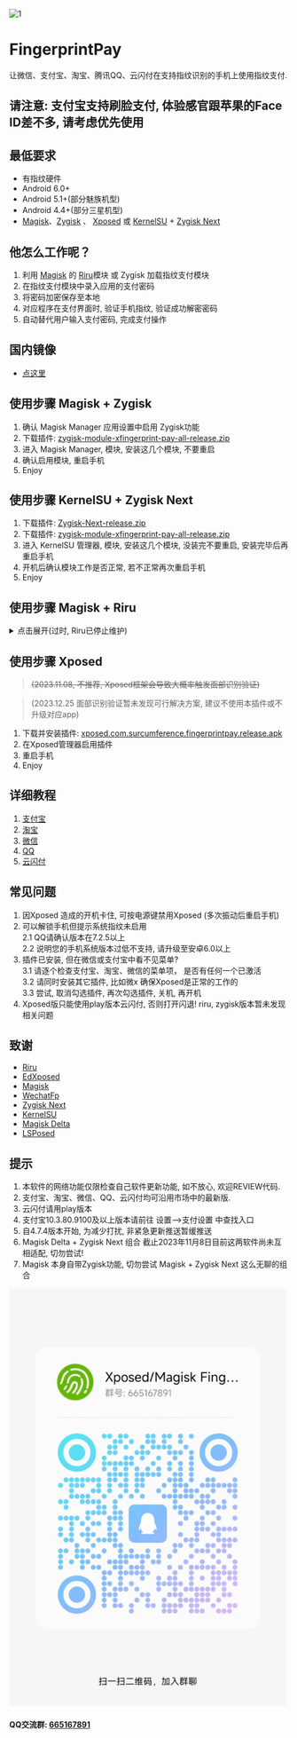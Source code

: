 

![1](./app/src/main/res/mipmap-xhdpi/ic_launcher.png)
# FingerprintPay
让微信、支付宝、淘宝、腾讯QQ、云闪付在支持指纹识别的手机上使用指纹支付.

## 请注意: 支付宝支持刷脸支付, 体验感官跟苹果的Face ID差不多, 请考虑优先使用

## 最低要求
* 有指纹硬件
* Android 6.0+
* Android 5.1+(部分魅族机型)
* Android 4.4+(部分三星机型)
* [Magisk](https://github.com/topjohnwu/Magisk)、[Zygisk](https://github.com/topjohnwu/Magisk) 、 [Xposed](https://github.com/ElderDrivers/EdXposed) 或 [KernelSU](https://github.com/tiann/KernelSU) + [Zygisk Next](https://github.com/Dr-TSNG/ZygiskNext)

## 他怎么工作呢？
1. 利用 [Magisk](https://github.com/topjohnwu/Magisk) 的 [Riru](https://github.com/RikkaApps/Riru)模块 或 Zygisk 加载指纹支付模块
2. 在指纹支付模块中录入应用的支付密码
3. 将密码加密保存至本地
4. 对应程序在支付界面时, 验证手机指纹, 验证成功解密密码
5. 自动替代用户输入支付密码, 完成支付操作

## 国内镜像
- [点这里](https://file.xdow.net/fingerprintpay/)


## 使用步骤 Magisk + Zygisk
1. 确认 Magisk Manager 应用设置中启用 Zygisk功能
2. 下载插件: [zygisk-module-xfingerprint-pay-all-release.zip](https://github.com/eritpchy/FingerprintPay/releases)
3. 进入 Magisk Manager, 模块, 安装这几个模块, 不要重启
4. 确认启用模块, 重启手机
5. Enjoy

## 使用步骤 KernelSU + Zygisk Next
1. 下载插件: [Zygisk-Next-release.zip](https://github.com/Dr-TSNG/ZygiskNext/releases)
2. 下载插件: [zygisk-module-xfingerprint-pay-all-release.zip](https://github.com/eritpchy/FingerprintPay/releases)
3. 进入 KernelSU 管理器, 模块, 安装这几个模块, 没装完不要重启, 安装完毕后再重启手机
4. 开机后确认模块工作是否正常, 若不正常再次重启手机
5. Enjoy

## 使用步骤 Magisk + Riru
<details> 
<summary>点击展开(过时, Riru已停止维护)</summary>

1. 下载插件: [riru-release.zip](https://github.com/RikkaApps/Riru/releases)
2. 下载插件: [riru-module-xfingerprint-pay-all-release.zip](https://github.com/eritpchy/FingerprintPay/releases)
3. 进入 Magisk Manager, 模块, 安装这几个模块, 不要重启
4. 确认启用模块, 重启手机
5. Enjoy
</details>

## 使用步骤 Xposed 
> ~~(2023.11.08, 不推荐, Xposed框架会导致大概率触发面部识别验证)~~

> (2023.12.25 面部识别验证暂未发现可行解决方案, 建议不使用本插件或不升级对应app)
1. 下载并安装插件: [xposed.com.surcumference.fingerprintpay.release.apk](https://github.com/eritpchy/FingerprintPay/releases/latest)
2. 在Xposed管理器启用插件
3. 重启手机
4. Enjoy

## 详细教程
1. [支付宝](https://github.com/eritpchy/FingerprintPay/tree/main/doc/Alipay)
2. [淘宝](https://github.com/eritpchy/FingerprintPay/tree/main/doc/Taobao)
3. [微信](https://github.com/eritpchy/FingerprintPay/tree/main/doc/WeChat)
4. [QQ](https://github.com/eritpchy/FingerprintPay/tree/main/doc/QQ)
5. [云闪付](https://github.com/eritpchy/FingerprintPay/tree/main/doc/UnionPay)

## 常见问题
1. 因Xposed 造成的开机卡住, 可按电源键禁用Xposed (多次振动后重启手机)
2. 可以解锁手机但提示系统指纹未启用\
   2.1 QQ请确认版本在7.2.5以上\
   2.2 说明您的手机系统版本过低不支持, 请升级至安卓6.0以上
3. 插件已安装, 但在微信或支付宝中看不见菜单?\
   3.1 请逐个检查支付宝、淘宝、微信的菜单项， 是否有任何一个已激活\
   3.2 请同时安装其它插件, 比如微x 确保Xposed是正常的工作的\
   3.3 尝试, 取消勾选插件, 再次勾选插件, 关机, 再开机
4. Xposed版只能使用play版本云闪付, 否则打开闪退! riru, zygisk版本暂未发现相关问题

## 致谢
* [Riru](https://github.com/RikkaApps/Riru)
* [EdXposed](https://github.com/ElderDrivers/EdXposed)
* [Magisk](https://github.com/topjohnwu/Magisk)
* [WechatFp](https://github.com/dss16694/WechatFp)
* [Zygisk Next](https://github.com/Dr-TSNG/ZygiskNext)
* [KernelSU](https://github.com/tiann/KernelSU)
* [Magisk Delta](https://huskydg.github.io/magisk-files/)
* [LSPosed](https://github.com/LSPosed/LSPosed)

## 提示
1. 本软件的网络功能仅限检查自己软件更新功能, 如不放心, 欢迎REVIEW代码.
2. 支付宝、淘宝、微信、QQ、云闪付均可沿用市场中的最新版.
3. 云闪付请用play版本
4. 支付宝10.3.80.9100及以上版本请前往 设置-->支付设置 中查找入口
5. 自4.7.4版本开始, 为减少打扰, 非紧急更新推送暂缓推送
6. Magisk Delta + Zygisk Next 组合 截止2023年11月8日目前这两软件尚未互相适配, 切勿尝试!
7. Magisk 本身自带Zygisk功能, 切勿尝试 Magisk + Zygisk Next 这么无聊的组合

<img src="./doc/qq_group.jpg" alt="QQ交流群: [665167891]" width="500">

#### QQ交流群: [665167891](https://h5.qun.qq.com/h5/qun-share-page/?_wv=1027&k=fCZf_WEKL1Rj_N0gi9JgkH7bfnKj11Wy&authKey=acNcoIs325Uco7v2JZY4NObRFA3sJU%2FWI1%2FH64DkP50cn6HBRUzBZ9cvZGNqmzGi&market_channel_source=665167891_1&noverify=0&group_code=665167891)
